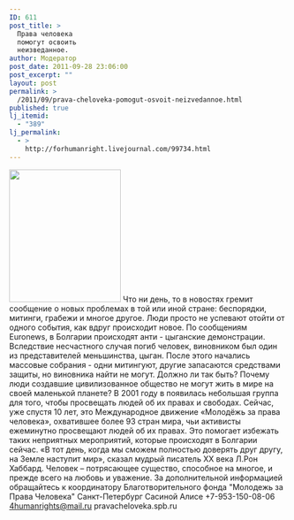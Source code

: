 ```yaml
---
ID: 611
post_title: >
  Права человека
  помогут освоить
  неизведанное.
author: Модератор
post_date: 2011-09-28 23:06:00
post_excerpt: ""
layout: post
permalink: >
  /2011/09/prava-cheloveka-pomogut-osvoit-neizvedannoe.html
published: true
lj_itemid:
  - "389"
lj_permalink:
  - >
    http://forhumanright.livejournal.com/99734.html
---
```

<a href="http://pics.livejournal.com/forhumanright/pic/00008r2h/"><img src="http://pics.livejournal.com/forhumanright/pic/00008r2h" width="202" height="240" border='0'/></a> Что ни день, то в новостях гремит сообщение о новых проблемах в той или иной стране: беспорядки, митинги, грабежи и многое другое. Люди просто не успевают отойти от одного события, как вдруг происходит новое.
По сообщениям Euronews, в Болгарии происходят анти - цыганские демонстрации. Вследствие несчастного случая погиб человек, виновником был один из представителей меньшинства, цыган. После этого начались массовые собрания - одни митингуют, другие запасаются средствами защиты, но виновника найти не могут. Должно ли так быть? Почему люди создавшие цивилизованное общество не могут жить в мире на своей маленькой планете? 
В 2001 году в появилась небольшая группа для того, чтобы просвещать людей об их правах и свободах. Сейчас, уже спустя 10 лет, это Международное движение «Молодёжь за права человека», охватившее более 93 стран мира, чьи активисты ежеминутно просвещают людей об их правах. Это помогает избежать таких неприятных мероприятий, которые происходят в Болгарии сейчас. 
«В тот день, когда мы сможем полностью доверять друг другу, на Земле наступит мир», сказал мудрый писатель ХХ века Л.Рон Хаббард. Человек – потрясающее существо, способное на многое, и прежде всего на любовь и уважение.
За дополнительной информацией обращайтесь к координатору
 Благотворительного фонда
 "Молодежь за Права Человека" Санкт-Петербург 
Сасиной Алисе 
+7-953-150-08-06 
4humanrights@mail.ru
pravacheloveka.spb.ru